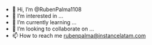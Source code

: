 - 👋 Hi, I’m @RubenPalma1108
- 👀 I’m interested in ...
- 🌱 I’m currently learning ...
- 💞️ I’m looking to collaborate on ...
- 📫 How to reach me rubenpalma@instancelatam.com

<!---
RubenPalma1108/RubenPalma1108 is a ✨ special ✨ repository because its `README.md` (this file) appears on your GitHub profile.
You can click the Preview link to take a look at your changes.
--->
